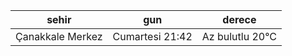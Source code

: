 | sehir            | gun             | derece          |
|------------------|-----------------|-----------------|
| Çanakkale Merkez | Cumartesi 21:42 | Az bulutlu 20°C |